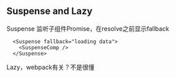 ## Suspense and Lazy

Suspense 监听子组件Promise，在resolve之前显示fallback

```react
  <Suspense fallback="loading data">
    <SuspenseComp />
  </Suspense>
```

Lazy，webpack有关？不是很懂